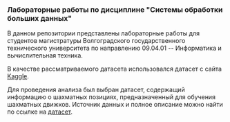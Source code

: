 ### Лабораторные работы по дисциплине "Системы обработки больших данных"

В данном репозитории представлены лабораторные работы для студентов магистратуры Волгоградского государственного технического университета по направлению 09.04.01 -- Информатика и вычислительная техника.


В качестве рассматриваемого датасета использовался датасет с сайта [Kaggle](https://www.kaggle.com/).

Для проведения анализа был выбран датасет, содержащий информацию о шахматных позициях, предназначенный для обучения шахматных движков. Источник данных и полное описание можно найти по ссылке на [датасет](https://www.kaggle.com/datasets/joannpeeler/labeled-chess-positions-109m-csv). 
